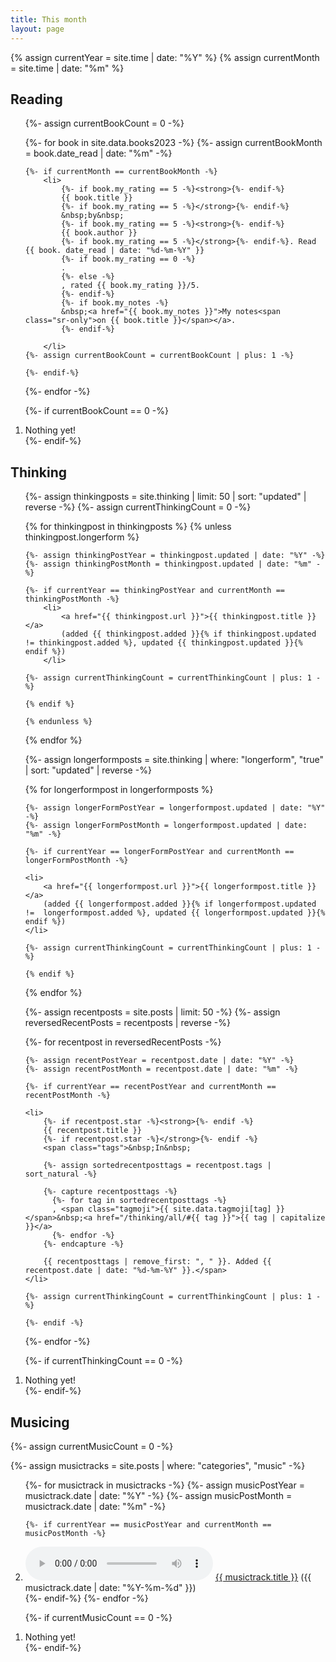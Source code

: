 ```yaml
---
title: This month
layout: page
---
```


{% assign currentYear = site.time | date: "%Y" %}
{% assign currentMonth = site.time | date: "%m" %}

<h2 id="reading">Reading</h2>

<ol>
{%- assign currentBookCount = 0 -%}

{%- for book in site.data.books2023 -%}
    {%- assign currentBookMonth = book.date_read | date: "%m" -%}
    
    {%- if currentMonth == currentBookMonth -%}
        <li>
            {%- if book.my_rating == 5 -%}<strong>{%- endif-%}
            {{ book.title }}
            {%- if book.my_rating == 5 -%}</strong>{%- endif-%}
            &nbsp;by&nbsp;
            {%- if book.my_rating == 5 -%}<strong>{%- endif-%}
            {{ book.author }}
            {%- if book.my_rating == 5 -%}</strong>{%- endif-%}. Read {{ book. date_read | date: "%d-%m-%Y" }}
            {%- if book.my_rating == 0 -%}
            .
            {%- else -%}
            , rated {{ book.my_rating }}/5.
            {%- endif-%}
            {%- if book.my_notes -%}
            &nbsp;<a href="{{ book.my_notes }}">My notes<span class="sr-only">on {{ book.title }}</span></a>.
            {%- endif-%}

        </li>
    {%- assign currentBookCount = currentBookCount | plus: 1 -%}

    {%- endif-%}

{%- endfor -%}

{%- if currentBookCount == 0 -%}
    <li>Nothing yet!</li>
{%- endif-%}
</ol>

<h2 id="thinking">Thinking</h2>

<ol>

{%- assign thinkingposts = site.thinking | limit: 50 | sort: "updated" | reverse -%}
{%- assign currentThinkingCount = 0 -%}

{% for thinkingpost in thinkingposts %}
    {% unless thinkingpost.longerform %}

    {%- assign thinkingPostYear = thinkingpost.updated | date: "%Y" -%}
    {%- assign thinkingPostMonth = thinkingpost.updated | date: "%m" -%}

    {%- if currentYear == thinkingPostYear and currentMonth == thinkingPostMonth -%}
        <li>
            <a href="{{ thinkingpost.url }}">{{ thinkingpost.title }}</a>
            (added {{ thinkingpost.added }}{% if thinkingpost.updated != thinkingpost.added %}, updated {{ thinkingpost.updated }}{% endif %})
        </li>

    {%- assign currentThinkingCount = currentThinkingCount | plus: 1 -%}

    {% endif %}

    {% endunless %}
{% endfor %}

{%- assign longerformposts = site.thinking | where: "longerform", "true" | sort: "updated" | reverse -%}

{% for longerformpost in longerformposts %}

    {%- assign longerFormPostYear = longerformpost.updated | date: "%Y" -%}
    {%- assign longerFormPostMonth = longerformpost.updated | date: "%m" -%}

    {%- if currentYear == longerFormPostYear and currentMonth == longerFormPostMonth -%}

    <li>
        <a href="{{ longerformpost.url }}">{{ longerformpost.title }}</a>
        (added {{ longerformpost.added }}{% if longerformpost.updated !=  longerformpost.added %}, updated {{ longerformpost.updated }}{% endif %})
    </li>

    {%- assign currentThinkingCount = currentThinkingCount | plus: 1 -%}

    {% endif %}
{% endfor %}

{%- assign recentposts = site.posts | limit: 50 -%}
{%- assign reversedRecentPosts = recentposts | reverse -%}

{%- for recentpost in reversedRecentPosts -%}
    
	{%- assign recentPostYear = recentpost.date | date: "%Y" -%}
	{%- assign recentPostMonth = recentpost.date | date: "%m" -%}

    {%- if currentYear == recentPostYear and currentMonth == recentPostMonth -%}

    <li>
        {%- if recentpost.star -%}<strong>{%- endif -%}
        {{ recentpost.title }} 
        {%- if recentpost.star -%}</strong>{%- endif -%}
        <span class="tags">&nbsp;In&nbsp;

        {%- assign sortedrecentposttags = recentpost.tags | sort_natural -%}

        {%- capture recentposttags -%}
          {%- for tag in sortedrecentposttags -%}
          , <span class="tagmoji">{{ site.data.tagmoji[tag] }}</span>&nbsp;<a href="/thinking/all/#{{ tag }}">{{ tag | capitalize }}</a>
          {%- endfor -%}
        {%- endcapture -%}

        {{ recentposttags | remove_first: ", " }}. Added {{ recentpost.date | date: "%d-%m-%Y" }}.</span>
    </li>

    {%- assign currentThinkingCount = currentThinkingCount | plus: 1 -%}

    {%- endif -%}
    
{%- endfor -%}

{%- if currentThinkingCount == 0 -%}
    <li>Nothing yet!</li>
{%- endif-%}

</ol>

<h2 id="musicing">Musicing</h2>

{%- assign currentMusicCount = 0 -%}

{%- assign musictracks = site.posts | where: "categories", "music" -%}

<ol class="music" reversed>
{%- for musictrack in musictracks -%}
    {%- assign musicPostYear = musictrack.date | date: "%Y" -%}
    {%- assign musicPostMonth = musictrack.date | date: "%m" -%}

    {%- if currentYear == musicPostYear and currentMonth == musicPostMonth -%}
<li>
    <audio controls src="{{ musictrack.url | replace: "-", " " }}.mp3">
        Your browser does not support the
        <code>audio</code> element.
    </audio>
    <a href="{{ musictrack.url }}">{{ musictrack.title }}</a> ({{ musictrack.date | date: "%Y-%m-%d" }})
</li>
    {%- endif-%}
{%- endfor -%}

{%- if currentMusicCount == 0 -%}
    <li>Nothing yet!</li>
{%- endif-%}

</ol>